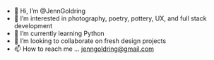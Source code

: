 - 👋 Hi, I’m @JennGoldring
- 👀 I’m interested in photography, poetry, pottery, UX, and full stack development
- 🌱 I’m currently learning Python
- 💞️ I’m looking to collaborate on fresh design projects
- 📫 How to reach me ... jenngoldring@gmail.com
